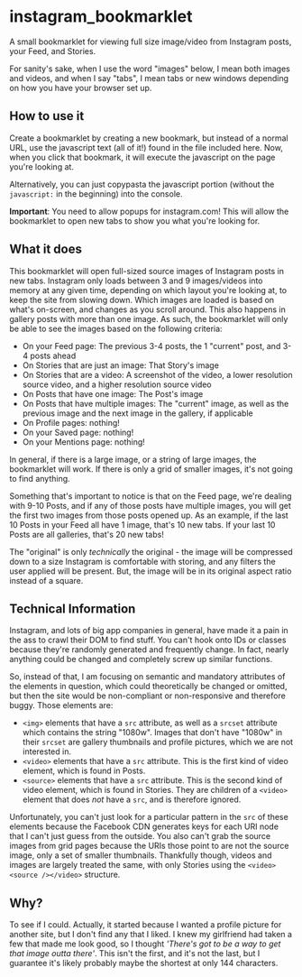 # instagram_bookmarklet
A small bookmarklet for viewing full size image/video from Instagram posts, your Feed, and Stories.

For sanity's sake, when I use the word "images" below, I mean both images and videos, and when I say "tabs", I mean tabs or new windows depending on how you have your browser set up.

## How to use it
Create a bookmarklet by creating a new bookmark, but instead of a normal URL, use the javascript text (all of it!) found in the file included here. Now, when you click that bookmark, it will execute the javascript on the page you're looking at.

Alternatively, you can just copypasta the javascript portion (without the `javascript:` in the beginning) into the console.

**Important**: You need to allow popups for instagram.com! This will allow the bookmarklet to open new tabs to show you what you're looking for.

## What it does
This bookmarklet will open full-sized source images of Instagram posts in new tabs. Instagram only loads between 3 and 9 images/videos into memory at any given time, depending on which layout you're looking at, to keep the site from slowing down. Which images are loaded is based on what's on-screen, and changes as you scroll around. This also happens in gallery posts with more than one image. As such, the bookmarklet will only be able to see the images based on the following criteria:

* On your Feed page: The previous 3-4 posts, the 1 "current" post, and 3-4 posts ahead
* On Stories that are just an image: That Story's image
* On Stories that are a video: A screenshot of the video, a lower resolution source video, and a higher resolution source video
* On Posts that have one image: The Post's image
* On Posts that have multiple images: The "current" image, as well as the previous image and the next image in the gallery, if applicable
* On Profile pages: nothing!
* On your Saved page: nothing!
* On your Mentions page: nothing!

In general, if there is a large image, or a string of large images, the bookmarklet will work. If there is only a grid of smaller images, it's not going to find anything.

Something that's important to notice is that on the Feed page, we're dealing with 9-10 Posts, and if any of those posts have multiple images, you will get the first two images from those posts opened up. As an example, if the last 10 Posts in your Feed all have 1 image, that's 10 new tabs. If your last 10 Posts are all galleries, that's 20 new tabs!

The "original" is only *technically* the original - the image will be compressed down to a size Instagram is comfortable with storing, and any filters the user applied will be present. But, the image will be in its original aspect ratio instead of a square.

## Technical Information
Instagram, and lots of big app companies in general, have made it a pain in the ass to crawl their DOM to find stuff. You can't hook onto IDs or classes because they're randomly generated and frequently change. In fact, nearly anything could be changed and completely screw up similar functions.

So, instead of that, I am focusing on semantic and mandatory attributes of the elements in question, which could theoretically be changed or omitted, but then the site would be non-compliant or non-responsive and therefore buggy. Those elements are:

* `<img>` elements that have a `src` attribute, as well as a `srcset` attribute which contains the string "1080w". Images that don't have "1080w" in their `srcset` are gallery thumbnails and profile pictures, which we are not interested in.
* `<video>` elements that have a `src` attribute. This is the first kind of video element, which is found in Posts.
* `<source>` elements that have a `src` attribute. This is the second kind of video element, which is found in Stories. They are children of a `<video>` element that does *not* have a `src`, and is therefore ignored.

Unfortunately, you can't just look for a particular pattern in the `src` of these elements because the Facebook CDN generates keys for each URI node that I can't just guess from the outside. You also can't grab the source images from grid pages because the URIs those point to are not the source image, only a set of smaller thumbnails. Thankfully though, videos and images are largely treated the same, with only Stories using the `<video><source /></video>` structure.

## Why?
To see if I could. Actually, it started because I wanted a profile picture for another site, but I don't find any that I liked. I knew my girlfriend had taken a few that made me look good, so I thought *'There's got to be a way to get that image outta there'*. This isn't the first, and it's not the last, but I guarantee it's likely probably maybe the shortest at only 144 characters.
